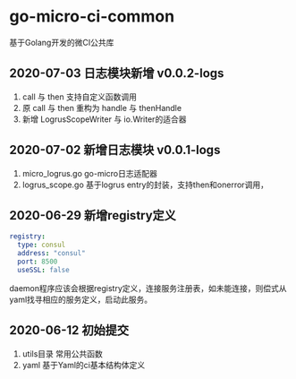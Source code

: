 # go-micro-ci-common
基于Golang开发的微CI公共库

## 2020-07-03 日志模块新增 v0.0.2-logs
1. call 与 then 支持自定义函数调用
2. 原 call 与 then 重构为 handle 与 thenHandle
3. 新增 LogrusScopeWriter 与 io.Writer的适合器

## 2020-07-02 新增日志模块 v0.0.1-logs
1. micro_logrus.go go-micro日志适配器
2. logrus_scope.go 基于logrus entry的封装，支持then和onerror调用，

## 2020-06-29 新增registry定义
```yaml
registry:
  type: consul
  address: "consul"
  port: 8500
  useSSL: false
```
daemon程序应该会根据registry定义，连接服务注册表，如未能连接，则偿式从yaml找寻相应的服务定义，启动此服务。
## 2020-06-12 初始提交
1. utils目录 常用公共函数
2. yaml 基于Yaml的ci基本结构体定义
